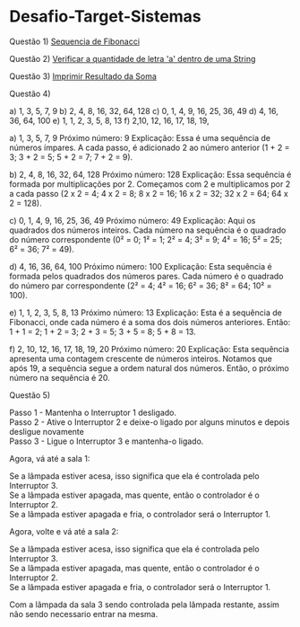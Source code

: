 # Desafio-Target-Sistemas

Questão 1) [Sequencia de Fibonacci]((https://github.com/Jeff2111/Teste-TargetSistemas/blob/main/Questao_1_Fibonacci.java)) 

Questão 2) [Verificar a quantidade de letra 'a' dentro de uma String]((https://github.com/Jeff2111/Teste-TargetSistemas/blob/main/Questao_2_EncontrarLetraA.java))

Questão 3) [Imprimir Resultado da Soma]((https://github.com/Jeff2111/Teste-TargetSistemas/blob/main/Questao_3_Soma.py))

Questão 4)

a) 1, 3, 5, 7, 9
b) 2, 4, 8, 16, 32, 64, 128
c) 0, 1, 4, 9, 16, 25, 36, 49
d) 4, 16, 36, 64, 100
e) 1, 1, 2, 3, 5, 8, 13
f) 2,10, 12, 16, 17, 18, 19, 

a) 1, 3, 5, 7, 9
Próximo número: 9
Explicação: Essa é uma sequência de números ímpares. A cada passo, é adicionado 2 ao número anterior (1 + 2 = 3; 3 + 2 = 5; 5 + 2 = 7; 7 + 2 = 9).

b) 2, 4, 8, 16, 32, 64, 128
Próximo número: 128
Explicação: Essa sequência é formada por multiplicações por 2. Começamos com 2 e multiplicamos por 2 a cada passo (2 x 2 = 4; 4 x 2 = 8; 8 x 2 = 16; 16 x 2 = 32; 32 x 2 = 64; 64 x 2 = 128).

c) 0, 1, 4, 9, 16, 25, 36, 49
Próximo número: 49
Explicação: Aqui os quadrados dos números inteiros. Cada número na sequência é o quadrado do número correspondente (0² = 0; 1² = 1; 2² = 4; 3² = 9; 4² = 16; 5² = 25; 6² = 36; 7² = 49).

d) 4, 16, 36, 64, 100
Próximo número: 100
Explicação: Esta sequência é formada pelos quadrados dos números pares. Cada número é o quadrado do número par correspondente (2² = 4; 4² = 16; 6² = 36; 8² = 64; 10² = 100).

e) 1, 1, 2, 3, 5, 8, 13
Próximo número: 13
Explicação: Esta é a sequência de Fibonacci, onde cada número é a soma dos dois números anteriores. Então: 1 + 1 = 2; 1 + 2 = 3; 2 + 3 = 5; 3 + 5 = 8; 5 + 8 = 13.

f) 2, 10, 12, 16, 17, 18, 19, 20
Próximo número: 20
Explicação: Esta sequência apresenta uma contagem crescente de números inteiros. Notamos que após 19, a sequência segue a ordem natural dos números. Então, o próximo número na sequência é 20.

Questão 5) 

Passo 1 - Mantenha o Interruptor 1 desligado.                                                                                                                                                
Passo 2 - Ative o Interruptor 2 e deixe-o ligado por alguns minutos e depois desligue novamente                                                                                              
Passo 3 - Ligue o Interruptor 3 e mantenha-o ligado.


Agora, vá até a sala 1:

Se a lâmpada estiver acesa, isso significa que ela é controlada pelo Interruptor 3.                                                                                                          
Se a lâmpada estiver apagada, mas quente, então o controlador é o Interruptor 2.                                                                                                            
Se a lâmpada estiver apagada e fria, o controlador será o Interruptor 1.                                                                                                                    


Agora, volte e vá até a sala 2:

Se a lâmpada estiver acesa, isso significa que ela é controlada pelo Interruptor 3.                                                                                                          
Se a lâmpada estiver apagada, mas quente, então o controlador é o Interruptor 2.                                                                                                            
Se a lâmpada estiver apagada e fria, o controlador será o Interruptor 1.                                                                                                                    


Com a lâmpada da sala 3 sendo controlada pela lâmpada restante, assim não sendo necessario entrar na mesma.
